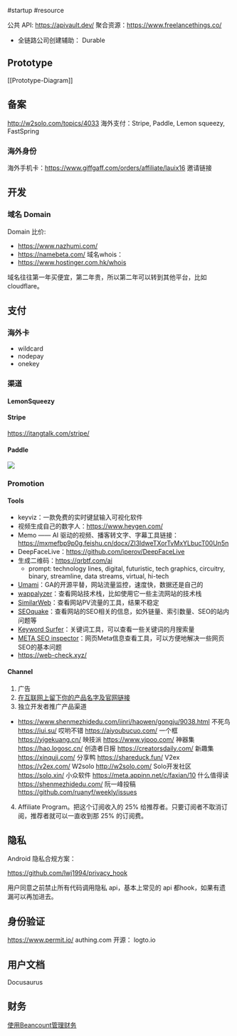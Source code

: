 #startup #resource 

公共 API: https://apivault.dev/
聚合资源：https://www.freelancethings.co/

- 全链路公司创建辅助： Durable 
## Prototype
[[Prototype-Diagram]]

## 备案
http://w2solo.com/topics/4033
海外支付：Stripe, Paddle, Lemon squeezy, FastSpring
### 海外身份
海外手机卡：https://www.giffgaff.com/orders/affiliate/lauix16 邀请链接
## 开发
### 域名 Domain
Domain 比价:
- https://www.nazhumi.com/
- https://namebeta.com/
域名whois：
- https://www.hostinger.com.hk/whois

域名往往第一年买便宜，第二年贵，所以第二年可以转到其他平台，比如 cloudflare。
## 支付
### 海外卡
- wildcard
- nodepay
- onekey
### 渠道
#### LemonSqueezy
#### Stripe
https://itangtalk.com/stripe/
#### Paddle
![](https://xiaohui-zhangjiakou.oss-cn-zhangjiakou.aliyuncs.com/image/202308061525272.png)
### Promotion
#### Tools
- keyviz：一款免费的实时键鼠输入可视化软件
- 视频生成自己的数字人：https://www.heygen.com/
- Memo —— AI 驱动的视频、播客转文字、字幕工具链接：https://mxmefbp9p0g.feishu.cn/docx/ZI3ldweTXorTvMxYLbucT00Un5n
- DeepFaceLive：https://github.com/iperov/DeepFaceLive
- 生成二维码：https://qrbtf.com/ai
	- prompt: technology lines, digital, futuristic, tech graphics, circuitry, binary, streamline, data streams, virtual, hi-tech
- [Umami](https://link.zhihu.com/?target=https%3A//github.com/umami-software/umami)：GA的开源平替，网站流量监控，速度快，数据还是自己的
- [wappalyzer](https://link.zhihu.com/?target=https%3A//www.wappalyzer.com/)：查看网站技术栈，比如使用它一些主流网站的技术栈
- [SimilarWeb](https://link.zhihu.com/?target=https%3A//chrome.google.com/webstore/detail/similarweb-traffic-rank-w/hoklmmgfnpapgjgcpechhaamimifchmp)：查看网站PV流量的工具，结果不稳定
- [SEOquake](https://link.zhihu.com/?target=https%3A//chrome.google.com/webstore/detail/seoquake/akdgnmcogleenhbclghghlkkdndkjdjc)：查看网站的SEO相关的信息，如外链量、索引数量、SEO的站内问题等
- [Keyword Surfer](https://link.zhihu.com/?target=https%3A//chrome.google.com/webstore/detail/keyword-surfer/bafijghppfhdpldihckdcadbcobikaca)：关键词工具，可以查看一些关键词的月搜索量
- [META SEO inspector](https://link.zhihu.com/?target=https%3A//chrome.google.com/webstore/detail/meta-seo-inspector/ibkclpciafdglkjkcibmohobjkcfkaef)：网页Meta信息查看工具，可以方便地解决一些网页SEO的基本问题
- https://web-check.xyz/
#### Channel
1. 广告
2. [在互联网上留下你的产品名字及官网链接](https://mp.weixin.qq.com/s/x6PLSIMn_1qcKnXWPT-J-Q)
3. 独立开发者推广产品渠道
- https://www.shenmezhidedu.com/jinri/haowen/gongju/9038.html
	不死鸟 https://iui.su/
	哎哟不错 https://aiyoubucuo.com/
	一个框 https://yigekuang.cn/
	映技派 https://www.yjpoo.com/
	神器集 https://hao.logosc.cn/
	创造者日报 https://creatorsdaily.com/
	新趣集 https://xinquji.com/
	分享鸭 https://shareduck.fun/
	V2ex https://v2ex.com/
	W2solo http://w2solo.com/
	Solo开发社区 https://solo.xin/
	小众软件 https://meta.appinn.net/c/faxian/10
	什么值得读 https://shenmezhidedu.com/
	阮一峰投稿 https://github.com/ruanyf/weekly/issues

4. Affiliate Program。把这个订阅收入的 25% 给推荐者。只要订阅者不取消订阅，推荐者就可以一直收到那 25% 的订阅费。
## 隐私
Android 隐私合规方案：

https://github.com/lwj1994/privacy_hook

用户同意之前禁止所有代码调用隐私 api，基本上常见的 api 都hook，如果有遗漏可以再加进去。
## 身份验证
https://www.permit.io/
authing.com
开源： logto.io
## 用户文档
Docusaurus

## 财务
[使用Beancount管理财务](https://link.zhihu.com/?target=https%3A//www.bmpi.dev/self/beancount-my-accounting-tool-v2/)